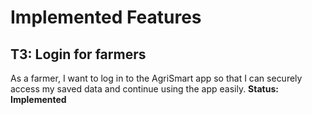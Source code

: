 # Implemented Features
## T3: Login for farmers
As a farmer, I want to log in to the AgriSmart app so that I can securely access my saved data and continue using the app easily.
**Status: Implemented**

